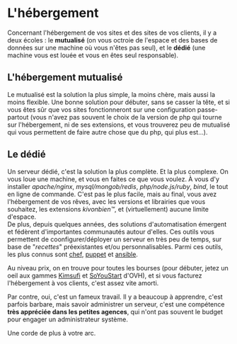 # L'hébergement

Concernant l'hébergement de vos sites et des sites de vos clients, il y a deux écoles : le **mutualisé** (on vous octroie de l'espace et des bases de données sur une machine où vous n'êtes pas seul), et le **dédié** (une machine vous est louée et vous en êtes seul responsable).

## L'hébergement mutualisé

Le mutualisé est la solution la plus simple, la moins chère, mais aussi la moins flexible. Une bonne solution pour débuter, sans se casser la tête, et si vous êtes sûr que vos sites fonctionneront sur une configuration passe-partout (vous n'avez pas souvent le choix de la version de php qui tourne sur l'hébergement, ni de ses extensions, et vous trouverez peu de mutualisé qui vous permettent de faire autre chose que du php, qui plus est…).

## Le dédié

Un serveur dédié, c'est la solution la plus complète. Et la plus complexe. On vous loue une machine, et vous en faites ce que vous voulez. À vous d'y installer *apache/nginx*, *mysql/mongob/redis*, *php/node.js/ruby*, *bind*, le tout en ligne de commande.
C'est pas le plus facile, mais au final, vous avez l'hébergement de vos rêves, avec les versions et librairies que vous souhaitez, les extensions *kivonbien™*, et (virtuellement) aucune limite d'espace.  
De plus, depuis quelques années, des solutions d'automatisation émergent et fédèrent d'importantes communautés autour d'elles. Ces outils vous permettent de coonfigurer/déployer un serveur en très peu de temps, sur base de "*recettes*" préexistantes et/ou personnalisables. Parmi ces outils, les plus connus sont [chef](http://www.getchef.com/chef/), [puppet](http://puppetlabs.com) et [ansible](http://www.ansible.com).

Au niveau prix, on en trouve pour toutes les bourses (pour débuter, jetez un oeil aux gammes [Kimsufi](http://www.kimsufi.com/fr/) et [SoYouStart](http://www.soyoustart.com/fr/) d'OVH), et si vous facturez l'hébergement à vos clients, c'est assez vite amorti.

Par contre, oui, c'est un fameux travail. Il y a beaucoup à apprendre, c'est parfois barbare, mais savoir administrer un serveur, c'est une compétence **très appréciée dans les petites agences**, qui n'ont pas souvent le budget pour engager un administrateur système.

Une corde de plus à votre arc.
